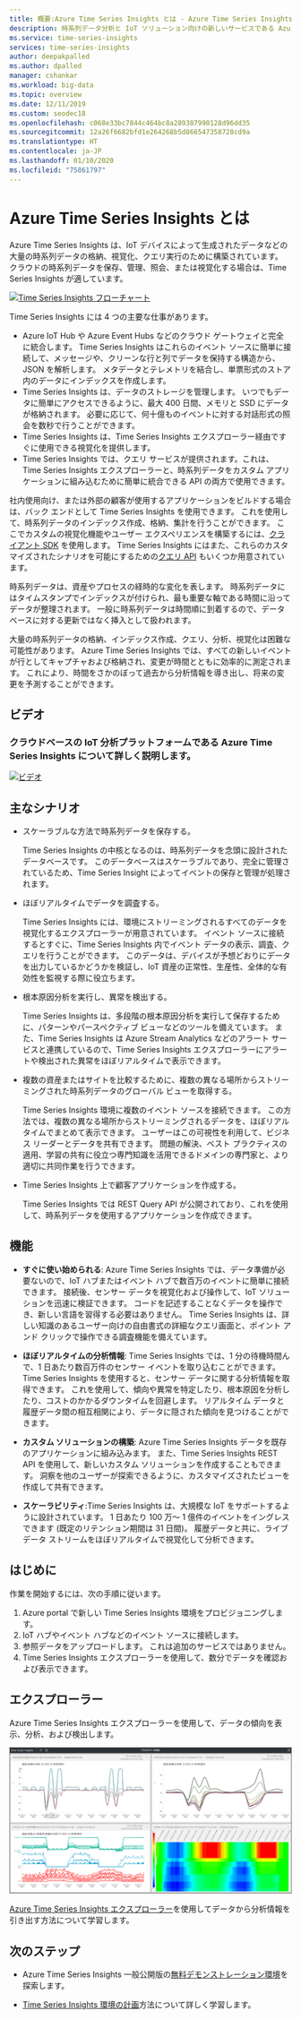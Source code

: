 ```yaml
---
title: 概要:Azure Time Series Insights とは - Azure Time Series Insights | Microsoft Docs
description: 時系列データ分析と IoT ソリューション向けの新しいサービスである Azure Time Series Insights の概要を説明します。
ms.service: time-series-insights
services: time-series-insights
author: deepakpalled
ms.author: dpalled
manager: cshankar
ms.workload: big-data
ms.topic: overview
ms.date: 12/11/2019
ms.custom: seodec18
ms.openlocfilehash: c068e33bc7844c464bc8a289387990128d96dd35
ms.sourcegitcommit: 12a26f6682bfd1e264268b5d866547358728cd9a
ms.translationtype: HT
ms.contentlocale: ja-JP
ms.lasthandoff: 01/10/2020
ms.locfileid: "75861797"
---
```

# <a name="what-is-azure-time-series-insights"></a>Azure Time Series Insights とは

Azure Time Series Insights は、IoT デバイスによって生成されたデータなどの大量の時系列データの格納、視覚化、クエリ実行のために構築されています。 クラウドの時系列データを保存、管理、照会、または視覚化する場合は、Time Series Insights が適しています。

[![Time Series Insights フローチャート](media/overview/time-series-insights-flowchart.png)](media/overview/time-series-insights-flowchart.png#lightbox)

Time Series Insights には 4 つの主要な仕事があります。

- Azure IoT Hub や Azure Event Hubs などのクラウド ゲートウェイと完全に統合します。 Time Series Insights はこれらのイベント ソースに簡単に接続して、メッセージや、クリーンな行と列でデータを保持する構造から、JSON を解析します。 メタデータとテレメトリを結合し、単票形式のストア内のデータにインデックスを作成します。
- Time Series Insights は、データのストレージを管理します。 いつでもデータに簡単にアクセスできるように、最大 400 日間、メモリと SSD にデータが格納されます。 必要に応じて、何十億ものイベントに対する対話形式の照会を数秒で行うことができます。
- Time Series Insights は、Time Series Insights エクスプローラー経由ですぐに使用できる視覚化を提供します。
- Time Series Insights では、クエリ サービスが提供されます。これは、Time Series Insights エクスプローラーと、時系列データをカスタム アプリケーションに組み込むために簡単に統合できる API の両方で使用できます。

社内使用向け、または外部の顧客が使用するアプリケーションをビルドする場合は、バック エンドとして Time Series Insights を使用できます。 これを使用して、時系列データのインデックス作成、格納、集計を行うことができます。 ここでカスタムの視覚化機能やユーザー エクスペリエンスを構築するには、[クライアント SDK](https://github.com/microsoft/tsiclient/blob/master/docs/API.md) を使用します。 Time Series Insights にはまた、これらのカスタマイズされたシナリオを可能にするための[クエリ API](how-to-shape-query-json.md) もいくつか用意されています。

時系列データは、資産やプロセスの経時的な変化を表します。 時系列データにはタイムスタンプでインデックスが付けられ、最も重要な軸である時間に沿ってデータが整理されます。 一般に時系列データは時間順に到着するので、データベースに対する更新ではなく挿入として扱われます。

大量の時系列データの格納、インデックス作成、クエリ、分析、視覚化は困難な可能性があります。
Azure Time Series Insights では、すべての新しいイベントが行としてキャプチャおよび格納され、変更が時間とともに効率的に測定されます。 これにより、時間をさかのぼって過去から分析情報を導き出し、将来の変更を予測することができます。

## <a name="video"></a>ビデオ

### <a name="learn-more-about-azure-time-series-insights-the-cloud-based-iot-analytics-platformbr"></a>クラウドベースの IoT 分析プラットフォームである Azure Time Series Insights について詳しく説明します。</br>

[![ビデオ](https://img.youtube.com/vi/GaARrFfjoss/0.jpg)](https://www.youtube.com/watch?v=GaARrFfjoss)

## <a name="primary-scenarios"></a>主なシナリオ

- スケーラブルな方法で時系列データを保存する。

   Time Series Insights の中核となるのは、時系列データを念頭に設計されたデータベースです。 このデータベースはスケーラブルであり、完全に管理されているため、Time Series Insight によってイベントの保存と管理が処理されます。

- ほぼリアルタイムでデータを調査する。

   Time Series Insights には、環境にストリーミングされるすべてのデータを視覚化するエクスプローラーが用意されています。 イベント ソースに接続するとすぐに、Time Series Insights 内でイベント データの表示、調査、クエリを行うことができます。 このデータは、デバイスが予想どおりにデータを出力しているかどうかを検証し、IoT 資産の正常性、生産性、全体的な有効性を監視する際に役立ちます。

- 根本原因分析を実行し、異常を検出する。

   Time Series Insights は、多段階の根本原因分析を実行して保存するために、パターンやパースペクティブ ビューなどのツールを備えています。 また、Time Series Insights は Azure Stream Analytics などのアラート サービスと連携しているので、Time Series Insights エクスプローラーにアラートや検出された異常をほぼリアルタイムで表示できます。

- 複数の資産またはサイトを比較するために、複数の異なる場所からストリーミングされた時系列データのグローバル ビューを取得する。

   Time Series Insights 環境に複数のイベント ソースを接続できます。 この方法では、複数の異なる場所からストリーミングされるデータを、ほぼリアルタイムでまとめて表示できます。 ユーザーはこの可視性を利用して、ビジネス リーダーとデータを共有できます。 問題の解決、ベスト プラクティスの適用、学習の共有に役立つ専門知識を活用できるドメインの専門家と、より適切に共同作業を行うできます。

- Time Series Insights 上で顧客アプリケーションを作成する。

   Time Series Insights では REST Query API が公開されており、これを使用して、時系列データを使用するアプリケーションを作成できます。

## <a name="capabilities"></a>機能

- **すぐに使い始められる**: Azure Time Series Insights では、データ準備が必要ないので、IoT ハブまたはイベント ハブで数百万のイベントに簡単に接続できます。 接続後、センサー データを視覚化および操作して、IoT ソリューションを迅速に検証できます。 コードを記述することなくデータを操作でき、新しい言語を習得する必要はありません。 Time Series Insights は、詳しい知識のあるユーザー向けの自由書式の詳細なクエリ画面と、ポイント アンド クリックで操作できる調査機能を備えています。

- **ほぼリアルタイムの分析情報**: Time Series Insights では、1 分の待機時間んで、1 日あたり数百万件のセンサー イベントを取り込むことができます。 Time Series Insights を使用すると、センサー データに関する分析情報を取得できます。 これを使用して、傾向や異常を特定したり、根本原因を分析したり、コストのかかるダウンタイムを回避します。 リアルタイム データと履歴データ間の相互相関により、データに隠された傾向を見つけることができます。

- **カスタム ソリューションの構築**: Azure Time Series Insights データを既存のアプリケーションに組み込みます。 また、Time Series Insights REST API を使用して、新しいカスタム ソリューションを作成することもできます。 洞察を他のユーザーが探索できるように、カスタマイズされたビューを作成して共有できます。

- **スケーラビリティ**:Time Series Insights は、大規模な IoT をサポートするように設計されています。 1 日あたり 100 万～ 1 億件のイベントをイングレスできます (既定のリテンション期間は 31 日間)。 履歴データと共に、ライブ データ ストリームをほぼリアルタイムで視覚化して分析できます。

## <a name="get-started"></a>はじめに

作業を開始するには、次の手順に従います。

1. Azure portal で新しい Time Series Insights 環境をプロビジョニングします。
1. IoT ハブやイベント ハブなどのイベント ソースに接続します。
1. 参照データをアップロードします。 これは追加のサービスではありません。
1. Time Series Insights エクスプローラーを使用して、数分でデータを確認および表示できます。

## <a name="explorer"></a>エクスプローラー

Azure Time Series Insights エクスプローラーを使用して、データの傾向を表示、分析、および検出します。

![Time Series Insights エクスプローラー](media/overview/time-series-insights-explorer-panel.png)

[Azure Time Series Insights エクスプローラー](time-series-insights-explorer.md)を使用してデータから分析情報を引き出す方法について学習します。

## <a name="next-steps"></a>次のステップ

- Azure Time Series Insights 一般公開版の[無料デモンストレーション環境](./time-series-quickstart.md)を探索します。

- [Time Series Insights 環境の計画](time-series-insights-environment-planning.md)方法について詳しく学習します。
